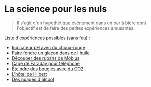 # La science pour les nuls

> Il s'agit d'un hypothétique évènement dans un bar à bière dont l'objectif est de faire des petites expériences amusantes.

Liste d'expériences possibles (sans feu) :

* [Indicateur pH avec du choux-rouge](experiences/choux_rouge.md)
* [Faire fondre un glaçon dans de l'huile](experiences/glacon_huile.md)
* [Découper des rubans de Möbius](experiences/mobius.md)
* [Cage de Faraday pour téléphone](experiences/faraday.md)
* [Éteindre des bougies avec du CO2](experiences/bougie_co2.md)
* [L'hôtel de Hilbert](experiences/hilbert.md)
* [Des nuages d'alcool](experiences/nuage_alcool.md)

